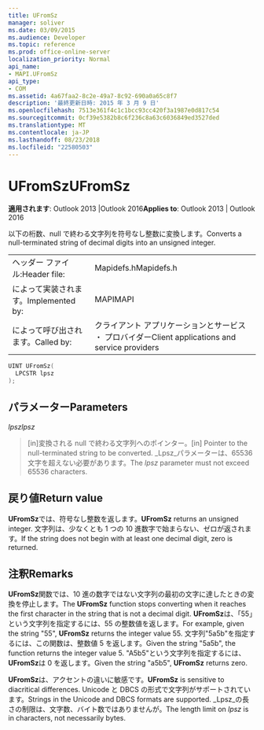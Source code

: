```yaml
---
title: UFromSz
manager: soliver
ms.date: 03/09/2015
ms.audience: Developer
ms.topic: reference
ms.prod: office-online-server
localization_priority: Normal
api_name:
- MAPI.UFromSz
api_type:
- COM
ms.assetid: 4a67faa2-8c2e-49a7-8c92-690a0a65c8f7
description: '最終更新日時: 2015 年 3 月 9 日'
ms.openlocfilehash: 7513e361f4c1c1bcc93cc420f3a1987e0d817c54
ms.sourcegitcommit: 0cf39e5382b8c6f236c8a63c6036849ed3527ded
ms.translationtype: MT
ms.contentlocale: ja-JP
ms.lasthandoff: 08/23/2018
ms.locfileid: "22580503"
---
```

# <a name="ufromsz"></a><span data-ttu-id="f921c-103">UFromSz</span><span class="sxs-lookup"><span data-stu-id="f921c-103">UFromSz</span></span>

  
  
<span data-ttu-id="f921c-104">**適用されます**: Outlook 2013 |Outlook 2016</span><span class="sxs-lookup"><span data-stu-id="f921c-104">**Applies to**: Outlook 2013 | Outlook 2016</span></span> 
  
<span data-ttu-id="f921c-105">以下の桁数、null で終わる文字列を符号なし整数に変換します。</span><span class="sxs-lookup"><span data-stu-id="f921c-105">Converts a null-terminated string of decimal digits into an unsigned integer.</span></span> 
  
|||
|:-----|:-----|
|<span data-ttu-id="f921c-106">ヘッダー ファイル:</span><span class="sxs-lookup"><span data-stu-id="f921c-106">Header file:</span></span>  <br/> |<span data-ttu-id="f921c-107">Mapidefs.h</span><span class="sxs-lookup"><span data-stu-id="f921c-107">Mapidefs.h</span></span>  <br/> |
|<span data-ttu-id="f921c-108">によって実装されます。</span><span class="sxs-lookup"><span data-stu-id="f921c-108">Implemented by:</span></span>  <br/> |<span data-ttu-id="f921c-109">MAPI</span><span class="sxs-lookup"><span data-stu-id="f921c-109">MAPI</span></span>  <br/> |
|<span data-ttu-id="f921c-110">によって呼び出されます。</span><span class="sxs-lookup"><span data-stu-id="f921c-110">Called by:</span></span>  <br/> |<span data-ttu-id="f921c-111">クライアント アプリケーションとサービス ・ プロバイダー</span><span class="sxs-lookup"><span data-stu-id="f921c-111">Client applications and service providers</span></span>  <br/> |
   
```cpp
UINT UFromSz(
  LPCSTR lpsz
);
```

## <a name="parameters"></a><span data-ttu-id="f921c-112">パラメーター</span><span class="sxs-lookup"><span data-stu-id="f921c-112">Parameters</span></span>

 <span data-ttu-id="f921c-113">_lpsz_</span><span class="sxs-lookup"><span data-stu-id="f921c-113">_lpsz_</span></span>
  
> <span data-ttu-id="f921c-114">[in]変換される null で終わる文字列へのポインター。</span><span class="sxs-lookup"><span data-stu-id="f921c-114">[in] Pointer to the null-terminated string to be converted.</span></span> <span data-ttu-id="f921c-115">_Lpsz_パラメーターは、65536 文字を超えない必要があります。</span><span class="sxs-lookup"><span data-stu-id="f921c-115">The  _lpsz_ parameter must not exceed 65536 characters.</span></span> 
    
## <a name="return-value"></a><span data-ttu-id="f921c-116">戻り値</span><span class="sxs-lookup"><span data-stu-id="f921c-116">Return value</span></span>

 <span data-ttu-id="f921c-117">**UFromSz**では、符号なし整数を返します。</span><span class="sxs-lookup"><span data-stu-id="f921c-117">**UFromSz** returns an unsigned integer.</span></span> <span data-ttu-id="f921c-118">文字列は、少なくとも 1 つの 10 進数字で始まらない、ゼロが返されます。</span><span class="sxs-lookup"><span data-stu-id="f921c-118">If the string does not begin with at least one decimal digit, zero is returned.</span></span> 
  
## <a name="remarks"></a><span data-ttu-id="f921c-119">注釈</span><span class="sxs-lookup"><span data-stu-id="f921c-119">Remarks</span></span>

<span data-ttu-id="f921c-120">**UFromSz**関数では、10 進の数字ではない文字列の最初の文字に達したときの変換を停止します。</span><span class="sxs-lookup"><span data-stu-id="f921c-120">The **UFromSz** function stops converting when it reaches the first character in the string that is not a decimal digit.</span></span> <span data-ttu-id="f921c-121">**UFromSz**は、「55」という文字列を指定するには、55 の整数値を返します。</span><span class="sxs-lookup"><span data-stu-id="f921c-121">For example, given the string "55", **UFromSz** returns the integer value 55.</span></span> <span data-ttu-id="f921c-122">文字列"5a5b"を指定するには、この関数は、整数値 5 を返します。</span><span class="sxs-lookup"><span data-stu-id="f921c-122">Given the string "5a5b", the function returns the integer value 5.</span></span> <span data-ttu-id="f921c-123">"A5b5"という文字列を指定するには、 **UFromSz**は 0 を返します。</span><span class="sxs-lookup"><span data-stu-id="f921c-123">Given the string "a5b5", **UFromSz** returns zero.</span></span> 
  
 <span data-ttu-id="f921c-124">**UFromSz**は、アクセントの違いに敏感です。</span><span class="sxs-lookup"><span data-stu-id="f921c-124">**UFromSz** is sensitive to diacritical differences.</span></span> <span data-ttu-id="f921c-125">Unicode と DBCS の形式で文字列がサポートされています。</span><span class="sxs-lookup"><span data-stu-id="f921c-125">Strings in the Unicode and DBCS formats are supported.</span></span> <span data-ttu-id="f921c-126">_Lpsz_の長さの制限は、文字数、バイト数ではありませんが。</span><span class="sxs-lookup"><span data-stu-id="f921c-126">The length limit on  _lpsz_ is in characters, not necessarily bytes.</span></span> 
  

